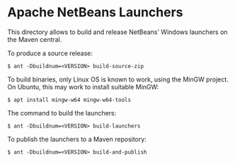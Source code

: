 <!--

    Licensed to the Apache Software Foundation (ASF) under one
    or more contributor license agreements.  See the NOTICE file
    distributed with this work for additional information
    regarding copyright ownership.  The ASF licenses this file
    to you under the Apache License, Version 2.0 (the
    "License"); you may not use this file except in compliance
    with the License.  You may obtain a copy of the License at

      http://www.apache.org/licenses/LICENSE-2.0

    Unless required by applicable law or agreed to in writing,
    software distributed under the License is distributed on an
    "AS IS" BASIS, WITHOUT WARRANTIES OR CONDITIONS OF ANY
    KIND, either express or implied.  See the License for the
    specific language governing permissions and limitations
    under the License.

-->

# Apache NetBeans Launchers

This directory allows to build and release NetBeans' Windows launchers on the Maven central.

To produce a source release:

```
$ ant -Dbuildnum=<VERSION> build-source-zip
```

To build binaries, only Linux OS is known to work, using the MinGW project. On Ubuntu,
this may work to install suitable MinGW:

```
$ apt install mingw-w64 mingw-w64-tools
```

The command to build the launchers:

```
$ ant -Dbuildnum=<VERSION> build-launchers
```

To publish the launchers to a Maven repository:

```
$ ant -Dbuildnum=<VERSION> build-and-publish
```
